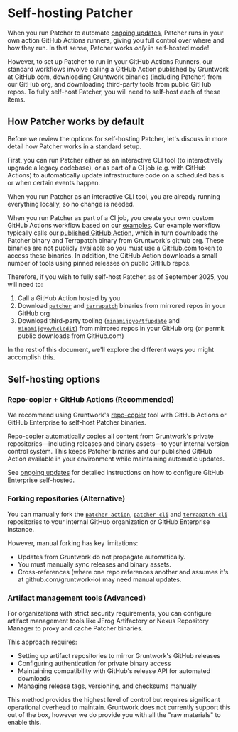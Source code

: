 # Self-hosting Patcher

When you run Patcher to automate [ongoing updates](./ongoing-updates.md), Patcher runs in your own action GitHub Actions runners, giving you full control over where and how they run. In that sense, Patcher works _only_ in self-hosted mode!

However, to set up Patcher to run in your GitHub Actions Runners, our standard workflows involve calling a GitHub Action published by Gruntwork at GitHub.com, downloading Gruntwork binaries (including Patcher) from our GitHub org, and downloading third-party tools from public GitHub repos. To fully self-host Patcher, you will need to self-host each of these items.

## How Patcher works by default

Before we review the options for self-hosting Patcher, let's discuss in more detail how Patcher works in a standard setup.

First, you can run Patcher either as an interactive CLI tool (to interactively upgrade a legacy codebase), or as part of a CI job (e.g. with GitHub Actions) to automatically update infrastructure code on a scheduled basis or when certain events happen.

When you run Patcher as an interactive CLI tool,  you are already running everything locally, so no change is needed.

When you run Patcher as part of a CI job, you create your own custom GitHub Actions workflow based on our [examples](./ongoing-updates.md). Our example workflow typically calls our [published GitHub Action](https://github.com/gruntwork-io/patcher-action), which in turn downloads the Patcher binary and Terrapatch binary from Gruntwork's github org. These binaries are not publicly available so you must use a GitHub.com token to access these binaries. In addition, the GitHub Action downloads a small number of tools using pinned releases on public GitHub repos.

Therefore, if you wish to fully self-host Patcher, as of September 2025, you will need to:

1. Call a GitHub Action hosted by you
1. Download [`patcher`](https://github.com/gruntwork-io/patcher-cli) and [`terrapatch`](https://github.com/gruntwork-io/terrapatch-cli) binaries from mirrored repos in your GitHub org
1. Download third-party tooling ([`minamijoyo/tfupdate`](https://github.com/minamijoyo/tfupdate) and [`minamijoyo/hcledit`](https://github.com/minamijoyo/hcledit)) from mirrored repos in your GitHub org (or permit public downloads from GitHub.com)

In the rest of this document, we'll explore the different ways you might accomplish this.

## Self-hosting options

### Repo-copier + GitHub Actions (Recommended)

We recommend using Gruntwork's [repo-copier](https://github.com/gruntwork-io/repo-copier) tool with GitHub Actions or GitHub Enterprise to self-host Patcher binaries.

Repo-copier automatically copies all content from Gruntwork's private repositories—including releases and binary assets—to your internal version control system. This keeps Patcher binaries and our published GitHub Action available in your environment while maintaining automatic updates.

See [ongoing updates](./ongoing-updates.md) for detailed instructions on how to configure GitHub Enterprise self-hosted.

### Forking repositories (Alternative)

You can manually fork the [`patcher-action`](https://github.com/gruntwork-io/patcher-action), [`patcher-cli`](https://github.com/gruntwork-io/patcher-cli) and [`terrapatch-cli`](https://github.com/gruntwork-io/terrapatch-cli) repositories to your internal GitHub organization or GitHub Enterprise instance.

However, manual forking has key limitations:
- Updates from Gruntwork do not propagate automatically.
- You must manually sync releases and binary assets.
- Cross-references (where one repo references another and assumes it's at github.com/gruntwork-io) may need manual updates.

### Artifact management tools (Advanced)

For organizations with strict security requirements, you can configure artifact management tools like JFrog Artifactory or Nexus Repository Manager to proxy and cache Patcher binaries.

This approach requires:
- Setting up artifact repositories to mirror Gruntwork's GitHub releases
- Configuring authentication for private binary access
- Maintaining compatibility with GitHub's release API for automated downloads
- Managing release tags, versioning, and checksums manually

This method provides the highest level of control but requires significant operational overhead to maintain. Gruntwork does not currently support this out of the box, however we do provide you with all the "raw materials" to enable this.